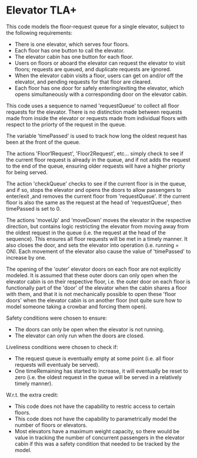 # Elevator TLA+

This code models the floor-request queue for a single elevator, subject to the following requirements:  

- There is one elevator, which serves four floors.  
- Each floor has one button to call the elevator.  
- The elevator cabin has one button for each floor.  
- Users on floors or aboard the elevator can request the elevator to visit floors; requests are queued, and duplicate requests are ignored.  
- When the elevator cabin visits a floor, users can get on and/or off the elevator, and pending requests for that floor are cleared.  
- Each floor has one door for safely entering/exiting the elevator, which opens simultaneously with a corresponding door on the elevator cabin.  

This code uses a sequence to named 'requestQueue' to collect all floor requests for the elevator. There is no distinction made between requests made from inside the elevator or requests made from individual floors with respect to the priorty of the request in the queue.  

The variable 'timePassed' is used to track how long the oldest request has been at the front of the queue.  

The actions 'Floor1Request', 'Floor2Request', etc... simply check to see if the current floor request is already in the queue, and if not adds the request to the end of the queue, ensuring older requests will have a higher priorty for being served. 
   
The action 'checkQueue' checks to see if the current floor is in the queue, and if so, stops the elevator and opens the doors to allow passengers to enter/exit ,and removes the current floor from 'requestQueue'. If the current floor is also the same as the request at the head of 'requestQueue', then timePassed is set to 0.  

The actions 'moveUp' and 'moveDown' moves the elevator in the respective direction, but contains logic restricting the elevator from moving away from the oldest request in the queue (i.e. the request at the head of the sequence). This ensures
all floor requests will be met in a timely manner. It also closes the door, and sets the elevator into operation (i.e. running = ON). Each movement of the elevator also cause the value of 'timePassed' to increase by one.  

The opening of the 'outer' elevator doors on each floor are not explicitly modeled. It is assumed that these outer doors can only open when the elevator cabin is on their respective floor, i.e. the outer door on each floor is functionally part of the 'door' of the elevator when the cabin shares a floor with them, and that it is not mechanically possible to open these 'floor doors' when the elevator cabin is on another floor (not quite sure how to model someone taking a crowbar and forcing them open).  

Safety conditions were chosen to ensure:  
- The doors can only be open when the elevator is not running.
- The elevator can only run when the doors are closed.  

Liveliness conditions were chosen to check if:  
- The request queue is eventually empty at some point (i.e. all floor requests will eventualy be served).  
- One timeRemaining has started to increase, it will eventually be reset to zero (i.e. the oldest request in the queue will be served in a relatively timely manner).

W.r.t. the extra credit:   
- This code does not have the capability to restric access to certain floors.  
- This code does not have the capability to parametrically model the number of floors or elevators.
- Most elevators have a maximum weight capacity, so there would be value in tracking the number of concurrent passengers in the elevator cabin if this was a safety condition that needed to be tracked by the model.

  




